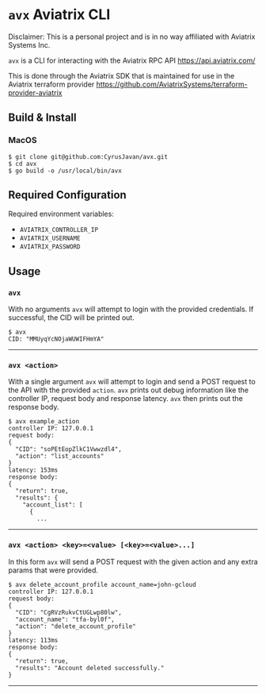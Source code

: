 `avx` Aviatrix CLI
=

Disclaimer: This is a personal project and is in no way affiliated with Aviatrix Systems Inc.

`avx` is a CLI for interacting with the Aviatrix RPC API https://api.aviatrix.com/

This is done through the Aviatrix SDK that is maintained for use in the Aviatrix
terraform provider https://github.com/AviatrixSystems/terraform-provider-aviatrix

Build & Install
-

### MacOS
```shell script
$ git clone git@github.com:CyrusJavan/avx.git
$ cd avx
$ go build -o /usr/local/bin/avx
```

Required Configuration
-

Required environment variables:

- `AVIATRIX_CONTROLLER_IP`
- `AVIATRIX_USERNAME`
- `AVIATRIX_PASSWORD`

Usage
-

### `avx`

With no arguments `avx` will attempt to login with the provided credentials. If
successful, the CID will be printed out.
```shell script
$ avx
CID: "MMUyqYcNOjaWUWIFHmYA"
```

---

### `avx <action>`

With a single argument `avx` will attempt to login and send a POST request to
the API with the provided `action`. `avx` prints out debug information like the
controller IP, request body and response latency. `avx` then prints out the 
response body.
```shell script
$ avx example_action
controller IP: 127.0.0.1
request body:
{
  "CID": "soPEtEopZlkC1Vwwzdl4",
  "action": "list_accounts"
}
latency: 153ms
response body:
{
  "return": true,
  "results": {
    "account_list": [
      {
        ...
```

---

### `avx <action> <key>=<value> [<key>=<value>...]`

In this form `avx` will send a POST request with the given action and any extra
params that were provided.
```shell script
$ avx delete_account_profile account_name=john-gcloud
controller IP: 127.0.0.1
request body:
{
  "CID": "CgRVzRukvCtUGLwp80lw",
  "account_name": "tfa-byl0f",
  "action": "delete_account_profile"
}
latency: 113ms
response body:
{
  "return": true,
  "results": "Account deleted successfully."
} 
```

---
